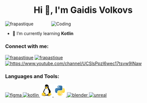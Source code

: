 <h1 align="center">Hi 👋, I'm Gaidis Volkovs</h1>
<img align="right" alt="Coding" width="355" src="https://cdn.filestackcontent.com/efbSR18hT5uRKuo0zoMA">
<p align="left"> <img src="https://komarev.com/ghpvc/?username=frapastique&label=Profile%20views&color=450e59&style=plastic" alt="frapastique" /> </p>

- 🌱 I’m currently learning **Kotlin**

<h3 align="left">Connect with me:</h3>
<p align="left">
<a href="https://twitter.com/frapastique" target="blank"><img align="center" src="https://upload.wikimedia.org/wikipedia/commons/4/4f/Twitter-logo.svg" alt="frapastique" height="30" width="40" /></a>
<a href="https://instagram.com/frapastique" target="blank"><img align="center" src="https://upload.wikimedia.org/wikipedia/commons/e/e7/Instagram_logo_2016.svg" alt="frapastique" height="30" width="40" /></a>
<a href="https://www.youtube.com/@frapastique" target="blank"><img align="center" src="https://upload.wikimedia.org/wikipedia/commons/0/09/YouTube_full-color_icon_%282017%29.svg" alt="https://www.youtube.com/channel/UCSlsPpzl6wec17tsvw9INaw" height="30" width="40" /></a>
</p>

<h3 align="left">Languages and Tools:</h3>
<p align="left"> <a href="https://www.figma.com/" target="_blank" rel="noreferrer"> <img src="https://www.vectorlogo.zone/logos/figma/figma-icon.svg" alt="figma" width="40" height="40"/> </a> <a href="https://kotlinlang.org" target="_blank" rel="noreferrer"> <img src="https://www.vectorlogo.zone/logos/kotlinlang/kotlinlang-icon.svg" alt="kotlin" width="40" height="40"/> </a> <a href="https://www.linux.org/" target="_blank" rel="noreferrer"> <img src="https://raw.githubusercontent.com/devicons/devicon/master/icons/linux/linux-original.svg" alt="linux" width="40" height="40"/> </a> <a href="https://www.python.org" target="_blank" rel="noreferrer"> <img src="https://raw.githubusercontent.com/devicons/devicon/master/icons/python/python-original.svg" alt="python" width="40" height="40"/> </a> <a href="https://www.blender.org/" target="_blank" rel="noreferrer"> <img src="https://download.blender.org/branding/community/blender_community_badge_white.svg" alt="blender" width="40" height="40"/> </a> <a href="https://unrealengine.com/" target="_blank" rel="noreferrer"> <img src="https://upload.wikimedia.org/wikipedia/commons/d/da/Unreal_Engine_Logo.svg" alt="unreal" width="40" height="40"/> </a> </p>
